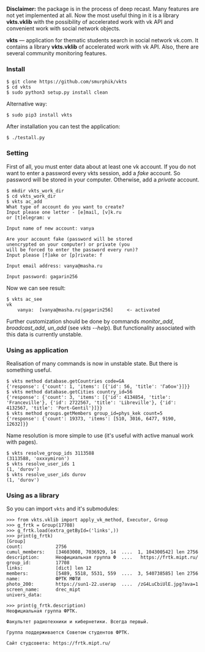 **Disclaimer:** the package is in the process of deep recast. Many features are not yet implemented at all. Now the most useful thing in it is a library **vkts.vklib** with the possibility of accelerated work with vk API and convenient work with social network objects.

**vkts** &mdash; application for thematic students search in social network vk.com. It contains a library **vkts.vklib** of accelerated work with vk API. Also, there are several community monitoring features.

### Install

    $ git clone https://github.com/smurphik/vkts
    $ cd vkts
    $ sudo python3 setup.py install clean

Alternative way:

    $ sudo pip3 install vkts

After installation you can test the application:

    $ ./testall.py

### Setting

First of all, you must enter data about at least one vk account. If you do not want to enter a password every vkts session, add a *fake* account. So password will be stored in your computer. Otherwise, add a *private* account.

    $ mkdir vkts_work_dir
    $ cd vkts_work_dir
    $ vkts ac_add
    What type of account do you want to create?
    Input please one letter - [e]mail, [v]k.ru
    or [t]elegram: v

    Input name of new account: vanya

    Are your account fake (password will be stored
    unencrypted on your computer) or private (you
    will be forced to enter the password every run)?
    Input please [f]ake or [p]rivate: f

    Input email address: vanya@masha.ru        

    Input password: gagarin256

Now we can see result:

    $ vkts ac_see
    vk
        vanya: 	[vanya@masha.ru|gagarin256]    	<- activated

Further customization should be done by commands *monitor_add*, *broadcast_add*, *un_add* (see *vkts --help*). But functionality associated with this data is currently unstable.

### Using as application

Realisation of many commands is now in unstable state. But there is something useful.

    $ vkts method database.getCountries code=GA
    {'response': {'count': 1, 'items': [{'id': 56, 'title': 'Габон'}]}}
    $ vkts method database.getCities country_id=56
    {'response': {'count': 3, 'items': [{'id': 4134854, 'title': 'Franceville'}, {'id': 2722567, 'title': 'Libreville'}, {'id': 4132567, 'title': 'Port-Gentil'}]}}
    $ vkts method groups.getMembers group_id=phys_kek count=5
    {'response': {'count': 19373, 'items': [510, 3016, 6477, 9190, 12632]}}

Name resolution is more simple to use (it's useful with active manual work with pages).

    $ vkts resolve_group_ids 3113588
    (3113588, 'oxxxymiron')
    $ vkts resolve_user_ids 1
    (1, 'durov')
    $ vkts resolve_user_ids durov
    (1, 'durov')

### Using as a library

So you can import `vkts` and it's submodules:

    >>> from vkts.vklib import apply_vk_method, Executor, Group
    >>> g_frtk = Group(17708)
    >>> g_frtk.load(extra_getById=('links',))
    >>> print(g_frtk)
    [Group]
    count:            2756
    cumul_members:    [34603008, 7036929, 14  ....  1, 104300542] len 2756
    description:      Неофициальная группа Ф  ....   https://frtk.mipt.ru/
    group_id:         17708
    links:            [dict] len 12
    members:          [5489, 5518, 5531, 559  ....  3, 540738585] len 2756
    name:             ФРТК МФТИ
    photo_200:        https://sun1-22.userap  ....  /zG4LuCbiUlE.jpg?ava=1
    screen_name:      drec_mipt
    univers_data:     

    >>> print(g_frtk.description)
    Неофициальная группа ФРТК.

    Факультет радиотехники и кибернетики. Всегда первый.

    Группа поддерживается Советом студентов ФРТК.

    Сайт студсовета: https://frtk.mipt.ru/
